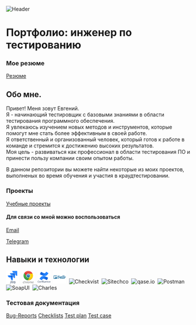  ![Header](https://qa-academy.lv/wp-content/uploads/2017/07/qa-career-opportunities.png)
# Портфолио: инженер по тестированию

### Мое резюме

[Резюме](https://drive.google.com/file/d/1kKl-nOJf6yH1O1377o9S7xIcbPZBCbwe/view?usp=sharing)

## Обо мне.
Привет! Меня зовут Евгений.  
Я - начинающий тестировщик с базовыми знаниями в области тестирования программного обеспечения.  
Я увлекаюсь изучением новых методов и инструментов, которые помогут мне стать более эффективным в своей работе.  
Я ответственный и организованный человек, который готов к работе в команде и стремится к достижению высоких результатов.  
Моя цель - развиваться как профессионал в области тестирования ПО и принести пользу компании своим опытом работы.  

В данном репозитории вы можете найти некоторые из моих проектов, выполненых во время обучения и участия в краудтестировании.

### Проекты

[Учебные проекты](https://docs.google.com/document/d/1Xt8MRyGBDG_1wsQFCiji7b6Fi58AH6FZAWFgO3K-MsE/edit?usp=sharing)



#### Для связи со мной можно воспользоваться

[Email](khanawin@yandex.ru)

[Telegram](https://t.me/ave_Evgeny)



## Навыки и технологии
<div>
  <img src="https://github.com/devicons/devicon/blob/master/icons/jira/jira-original-wordmark.svg" title="Jira" alt="Jira" width="35" height="35"/>&nbsp;
  <img src="https://github.com/devicons/devicon/blob/master/icons/chrome/chrome-original-wordmark.svg" title="Chrome" alt="Chrome" width="35" height="35"/>&nbsp;
  <img src="https://github.com/devicons/devicon/blob/master/icons/confluence/confluence-original-wordmark.svg" title="Confluence" alt="Confluence" width="35" height="35"/>&nbsp;
  <img src="https://github.com/devicons/devicon/blob/master/icons/trello/trello-plain-wordmark.svg" title="Trello" alt="Trello" width="35" height="35"/>&nbsp;
  <img src="https://d13kjy65myknzs.cloudfront.net/assets/logos/logo_new-694e68e87acacea59d4d918ce49586012b436132764e71bec2a85478c999eaed.svg" title="Checkvist" alt="Checkvist" width="35" height="35"/>&nbsp;
  <img src="https://chlist.sitechco.ru/img/logo1z.png" title="Sitechco" alt="Sitechco" width="45" height="20"/>&nbsp;
  <img src="https://app.qase.io/assets/auth/images/logo-full-light.9d256dda.svg" title="qase.io" alt="qase.io" width="35" height="35"/>&nbsp;
  <img src="https://www.svgrepo.com/show/354202/postman-icon.svg" title="Postman" alt="Postman" width="35" height="35"/>&nbsp;
  <img src="https://logovectorseek.com/wp-content/uploads/2020/09/soapui-supported-by-smartbear-logo-vector.png" title="SoapUI" alt="SoapUI" width="45" height="35"/>&nbsp;
  <img src="https://user-images.githubusercontent.com/15472/41327135-e4bf090c-6eca-11e8-9b76-032e8e2b0707.png" title="Charles" alt="Charles" width="35" height="35"/>&nbsp;
  </div>

### Тестовая документация

[Bug-Reports](https://github.com/EvgenyKhanawin/Bug-Reports)
[Checklists](https://github.com/EvgenyKhanawin/Checklists)
[Test plan](https://github.com/EvgenyKhanawin/Test_plan)
[Test case](https://github.com/EvgenyKhanawin/Test_case)


  <div id="header" align="center"> 
<img src="https://komarev.com/ghpvc/?username=EvgenyKhanawin&style=flat-square&color=blue" alt=""/> 
   </div>  
